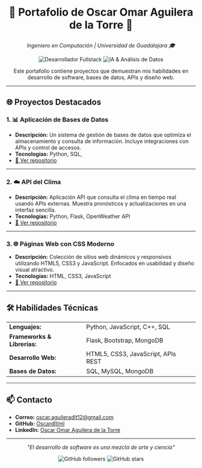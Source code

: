 # <p align="center">🚀 Portafolio de <strong>Oscar Omar Aguilera de la Torre</strong> 🚀</p>

<p align="center"><em>Ingeniero en Computación | Universidad de Guadalajara 🎓</em></p>

<p align="center">
  <img src="https://img.shields.io/badge/Desarrollador_Fullstack-Backend_&_Frontend-blue?style=for-the-badge" alt="Desarrollador Fullstack">
  <img src="https://img.shields.io/badge/Inteligencia_Artificial-Analisis_de_Datos-red?style=for-the-badge" alt="IA & Análisis de Datos">
</p>

<p align="center">Este portafolio contiene proyectos que demuestran mis habilidades en desarrollo de software, bases de datos, APIs y diseño web.</p>

<hr>

## 🌐 <strong>Proyectos Destacados</strong>

### 1. 📊 <strong>Aplicación de Bases de Datos</strong>
- **Descripción:** Un sistema de gestión de bases de datos que optimiza el almacenamiento y consulta de información. Incluye integraciones con APIs y control de accesos.
- **Tecnologías:** Python, SQL, 
- [🔗 Ver repositorio](https://github.com/Oscardltlml/tu-repositorio-bd)

---

### 2. ☁️ <strong>API del Clima</strong>
- **Descripción:** Aplicación API que consulta el clima en tiempo real usando APIs externas. Muestra pronósticos y actualizaciones en una interfaz sencilla.
- **Tecnologías:** Python, Flask, OpenWeather API
- [🔗 Ver repositorio](https://github.com/Oscardltlml/tu-repositorio-api-clima)

---

### 3. 🌐 <strong>Páginas Web con CSS Moderno</strong>
- **Descripción:** Colección de sitios web dinámicos y responsivos utilizando HTML5, CSS3 y JavaScript. Enfocados en usabilidad y diseño visual atractivo.
- **Tecnologías:** HTML, CSS3, JavaScript
- [🔗 Ver repositorio](https://github.com/Oscardltlml/tu-repositorio-web-css)

<hr>

## 🛠️ <strong>Habilidades Técnicas</strong>

<table>
  <tr>
    <td><strong>Lenguajes:</strong></td>
    <td>Python, JavaScript, C++, SQL</td>
  </tr>
  <tr>
    <td><strong>Frameworks & Librerías:</strong></td>
    <td>Flask, Bootstrap, MongoDB</td>
  </tr>
  <tr>
    <td><strong>Desarrollo Web:</strong></td>
    <td>HTML5, CSS3, JavaScript, APIs REST</td>
  </tr>
  <tr>
    <td><strong>Bases de Datos:</strong></td>
    <td>SQL, MySQL, MongoDB</td>
  </tr>
</table>

<hr>

## 📫 <strong>Contacto</strong>

<ul>
  <li><strong>Correo:</strong> <a href="mailto:oscar.aguileradlt12@gmail.com">oscar.aguileradlt12@gmail.com</a></li>
  <li><strong>GitHub:</strong> <a href="https://github.com/Oscardltlml">Oscardltlml</a></li>
  <li><strong>LinkedIn:</strong> <a href="https://www.linkedin.com/in/oscar-omar-aguilera-de-la-torre-444754324" target="_blank">Oscar Omar Aguilera de la Torre</a></li>
</ul>

<hr>

<p align="center"><em>"El desarrollo de software es una mezcla de arte y ciencia"</em></p>

<p align="center">
  <img src="https://img.shields.io/github/followers/Oscardltlml?style=social" alt="GitHub followers">
  <img src="https://img.shields.io/github/stars/Oscardltlml?style=social" alt="GitHub stars">
</p>
